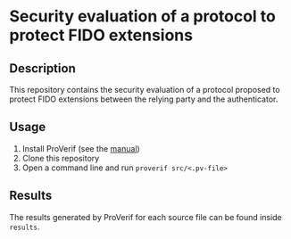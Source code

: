 # Security evaluation of a protocol to protect FIDO extensions

## Description
This repository contains the security evaluation of a protocol proposed to protect FIDO extensions between the relying party and the authenticator.

## Usage
1. Install ProVerif (see the [manual](https://bblanche.gitlabpages.inria.fr/proverif/manual.pdf))
2. Clone this repository
3. Open a command line and run `proverif src/<.pv-file>`

## Results
The results generated by ProVerif for each source file can be found inside `results`. 
